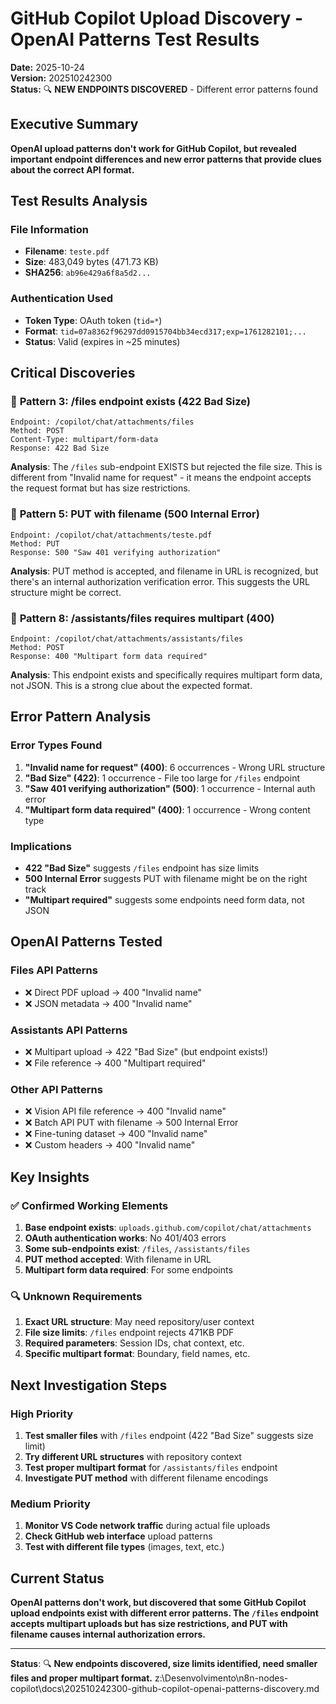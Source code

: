 # GitHub Copilot Upload Discovery - OpenAI Patterns Test Results

**Date:** 2025-10-24  
**Version:** 202510242300  
**Status:** 🔍 **NEW ENDPOINTS DISCOVERED** - Different error patterns found

## Executive Summary

**OpenAI upload patterns don't work for GitHub Copilot, but revealed important endpoint differences and new error patterns that provide clues about the correct API format.**

## Test Results Analysis

### File Information
- **Filename**: `teste.pdf`
- **Size**: 483,049 bytes (471.73 KB)
- **SHA256**: `ab96e429a6f8a5d2...`

### Authentication Used
- **Token Type**: OAuth token (`tid=*`)
- **Format**: `tid=07a8362f96297dd0915704bb34ecd317;exp=1761282101;...`
- **Status**: Valid (expires in ~25 minutes)

## Critical Discoveries

### 🔴 **Pattern 3: /files endpoint exists (422 Bad Size)**
```
Endpoint: /copilot/chat/attachments/files
Method: POST
Content-Type: multipart/form-data
Response: 422 Bad Size
```
**Analysis**: The `/files` sub-endpoint EXISTS but rejected the file size. This is different from "Invalid name for request" - it means the endpoint accepts the request format but has size restrictions.

### 🔴 **Pattern 5: PUT with filename (500 Internal Error)**
```
Endpoint: /copilot/chat/attachments/teste.pdf
Method: PUT
Response: 500 "Saw 401 verifying authorization"
```
**Analysis**: PUT method is accepted, and filename in URL is recognized, but there's an internal authorization verification error. This suggests the URL structure might be correct.

### 🔴 **Pattern 8: /assistants/files requires multipart (400)**
```
Endpoint: /copilot/chat/attachments/assistants/files
Method: POST
Response: 400 "Multipart form data required"
```
**Analysis**: This endpoint exists and specifically requires multipart form data, not JSON. This is a strong clue about the expected format.

## Error Pattern Analysis

### Error Types Found
1. **"Invalid name for request" (400)**: 6 occurrences - Wrong URL structure
2. **"Bad Size" (422)**: 1 occurrence - File too large for `/files` endpoint
3. **"Saw 401 verifying authorization" (500)**: 1 occurrence - Internal auth error
4. **"Multipart form data required" (400)**: 1 occurrence - Wrong content type

### Implications
- **422 "Bad Size"** suggests `/files` endpoint has size limits
- **500 Internal Error** suggests PUT with filename might be on the right track
- **"Multipart required"** suggests some endpoints need form data, not JSON

## OpenAI Patterns Tested

### Files API Patterns
- ❌ Direct PDF upload → 400 "Invalid name"
- ❌ JSON metadata → 400 "Invalid name"

### Assistants API Patterns
- ❌ Multipart upload → 422 "Bad Size" (but endpoint exists!)
- ❌ File reference → 400 "Multipart required"

### Other API Patterns
- ❌ Vision API file reference → 400 "Invalid name"
- ❌ Batch API PUT with filename → 500 Internal Error
- ❌ Fine-tuning dataset → 400 "Invalid name"
- ❌ Custom headers → 400 "Invalid name"

## Key Insights

### ✅ **Confirmed Working Elements**
1. **Base endpoint exists**: `uploads.github.com/copilot/chat/attachments`
2. **OAuth authentication works**: No 401/403 errors
3. **Some sub-endpoints exist**: `/files`, `/assistants/files`
4. **PUT method accepted**: With filename in URL
5. **Multipart form data required**: For some endpoints

### 🔍 **Unknown Requirements**
1. **Exact URL structure**: May need repository/user context
2. **File size limits**: `/files` endpoint rejects 471KB PDF
3. **Required parameters**: Session IDs, chat context, etc.
4. **Specific multipart format**: Boundary, field names, etc.

## Next Investigation Steps

### High Priority
1. **Test smaller files** with `/files` endpoint (422 "Bad Size" suggests size limit)
2. **Try different URL structures** with repository context
3. **Test proper multipart format** for `/assistants/files` endpoint
4. **Investigate PUT method** with different filename encodings

### Medium Priority
1. **Monitor VS Code network traffic** during actual file uploads
2. **Check GitHub web interface** upload patterns
3. **Test with different file types** (images, text, etc.)

## Current Status

**OpenAI patterns don't work, but discovered that some GitHub Copilot upload endpoints exist with different error patterns. The `/files` endpoint accepts multipart uploads but has size restrictions, and PUT with filename causes internal authorization errors.**

---

**Status**: 🔍 **New endpoints discovered, size limits identified, need smaller files and proper multipart format.**</content>
<parameter name="filePath">z:\Desenvolvimento\n8n-nodes-copilot\docs\202510242300-github-copilot-openai-patterns-discovery.md